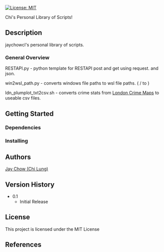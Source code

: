 [![License: MIT](https://img.shields.io/badge/License-MIT-yellow.svg)](https://opensource.org/licenses/MIT)

Chi's Personal Library of Scripts!

## Description

jaychowcl's personal library of scripts. 

### General Overview

RESTAPI.py - python template for RESTAPI post and get using request. and json.

win2wsl_path.py - converts windows file paths to wsl file paths. ( / to \)

ldn_plumplot_txt2csv.sh - converts crime stats from [London Crime Maps](https://www.plumplot.co.uk/London-crime-stats.html) to useable csv files.

## Getting Started

### Dependencies


### Installing


## Authors

[Jay Chow (Chi Lung)](https://github.com/jaychowcl)

## Version History

* 0.1
    * Initial Release

## License

This project is licensed under the MIT License


## References
